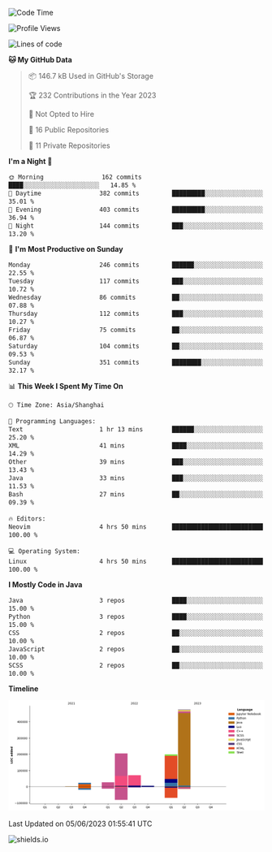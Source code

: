 <!--START_SECTION:waka-->
![Code Time](http://img.shields.io/badge/Code%20Time-292%20hrs%2030%20mins-blue)

![Profile Views](http://img.shields.io/badge/Profile%20Views-0-blue)

![Lines of code](https://img.shields.io/badge/From%20Hello%20World%20I%27ve%20Written-1.0%20million%20lines%20of%20code-blue)

**🐱 My GitHub Data** 

> 📦 146.7 kB Used in GitHub's Storage 
 > 
> 🏆 232 Contributions in the Year 2023
 > 
> 🚫 Not Opted to Hire
 > 
> 📜 16 Public Repositories 
 > 
> 🔑 11 Private Repositories 
 > 
**I'm a Night 🦉** 

```text
🌞 Morning                162 commits         ████░░░░░░░░░░░░░░░░░░░░░   14.85 % 
🌆 Daytime                382 commits         █████████░░░░░░░░░░░░░░░░   35.01 % 
🌃 Evening                403 commits         █████████░░░░░░░░░░░░░░░░   36.94 % 
🌙 Night                  144 commits         ███░░░░░░░░░░░░░░░░░░░░░░   13.20 % 
```
📅 **I'm Most Productive on Sunday** 

```text
Monday                   246 commits         ██████░░░░░░░░░░░░░░░░░░░   22.55 % 
Tuesday                  117 commits         ███░░░░░░░░░░░░░░░░░░░░░░   10.72 % 
Wednesday                86 commits          ██░░░░░░░░░░░░░░░░░░░░░░░   07.88 % 
Thursday                 112 commits         ███░░░░░░░░░░░░░░░░░░░░░░   10.27 % 
Friday                   75 commits          ██░░░░░░░░░░░░░░░░░░░░░░░   06.87 % 
Saturday                 104 commits         ██░░░░░░░░░░░░░░░░░░░░░░░   09.53 % 
Sunday                   351 commits         ████████░░░░░░░░░░░░░░░░░   32.17 % 
```


📊 **This Week I Spent My Time On** 

```text
🕑︎ Time Zone: Asia/Shanghai

💬 Programming Languages: 
Text                     1 hr 13 mins        ██████░░░░░░░░░░░░░░░░░░░   25.20 % 
XML                      41 mins             ████░░░░░░░░░░░░░░░░░░░░░   14.29 % 
Other                    39 mins             ███░░░░░░░░░░░░░░░░░░░░░░   13.43 % 
Java                     33 mins             ███░░░░░░░░░░░░░░░░░░░░░░   11.53 % 
Bash                     27 mins             ██░░░░░░░░░░░░░░░░░░░░░░░   09.39 % 

🔥 Editors: 
Neovim                   4 hrs 50 mins       █████████████████████████   100.00 % 

💻 Operating System: 
Linux                    4 hrs 50 mins       █████████████████████████   100.00 % 
```

**I Mostly Code in Java** 

```text
Java                     3 repos             ████░░░░░░░░░░░░░░░░░░░░░   15.00 % 
Python                   3 repos             ████░░░░░░░░░░░░░░░░░░░░░   15.00 % 
CSS                      2 repos             ██░░░░░░░░░░░░░░░░░░░░░░░   10.00 % 
JavaScript               2 repos             ██░░░░░░░░░░░░░░░░░░░░░░░   10.00 % 
SCSS                     2 repos             ██░░░░░░░░░░░░░░░░░░░░░░░   10.00 % 
```



**Timeline**

![Lines of Code chart](https://raw.githubusercontent.com/kopp4/kopp4/main/assets/bar_graph.png)


 Last Updated on 05/06/2023 01:55:41 UTC
<!--END_SECTION:waka-->
![shields.io](https://img.shields.io/github/commit-activity/w/kopp4/kopp4?color=g&label=abusing%20bot&style=flat-square)
